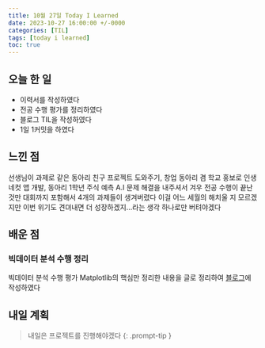 ```yaml
---
title: 10월 27일 Today I Learned
date: 2023-10-27 16:00:00 +/-0000
categories: [TIL]
tags: [today i learned]
toc: true
---
```


## 오늘 한 일

* 이력서를 작성하였다
* 전공 수행 평가를 정리하였다
* 블로그 TIL을 작성하였다
* 1일 1커밋을 하였다

## 느낀 점

선생님이 과제로 같은 동아리 친구 프로젝트 도와주기, 창업 동아리 겸 학교 홍보로 인생네컷 앱 개발, 동아리 1학년 주식 예측 A.I 문제 해결을 내주셔서 겨우 전공 수행이 끝난 것만 대회까지 포함해서 4개의 과제들이 생겨버렸다 이걸 어느 세월의 해치울 지 모르겠지만 이번 위기도 견뎌내면 더 성장하겠지...라는 생각 하나로만 버텨야겠다

## 배운 점

### 빅데이터 분석 수행 정리

빅데이터 분석 수행 평가 Matplotlib의 핵심만 정리한 내용을 글로 정리하여 [블로그](https://jangwoojun.github.io/posts/%EB%B9%85%EB%8D%B0%EC%9D%B4%ED%84%B0-%EB%B6%84%EC%84%9D-%EC%88%98%ED%96%89%ED%8F%89%EA%B0%80-%EC%A0%95%EB%A6%AC1/)에 작성하였다


## 내일 계획

> 내일은 프로젝트를 진행해야겠다
{: .prompt-tip }

